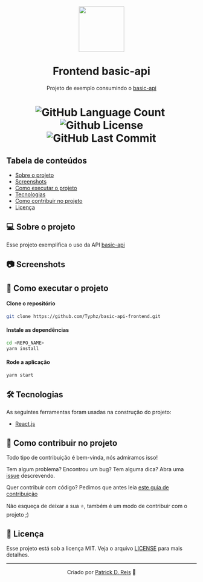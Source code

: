 <h1 align="center">
  <a href="https://github.com/Typhz/basic-api-frontend/">
     <img src="https://raw.githubusercontent.com/Typhz/basic-api/main/vault.png" width="120" height=120">
  </a><br><br>
  Frontend basic-api
</h1>
<p align=center>Projeto de exemplo consumindo o <a href="https://github.com/Typhz/basic-api">basic-api</a></p>                       
<h1 align="center">
  <img alt="GitHub Language Count" src="https://img.shields.io/github/languages/count/Typhz/basic-api-frontend" />
  <img alt="" src="https://img.shields.io/github/repo-size/Typhz/basic-api-frontend" />
  <img alt="Github License" src="https://img.shields.io/github/license/Typhz/basic-api-frontend" />
  <img alt="GitHub Last Commit" src="https://img.shields.io/github/last-commit/Typhz/basic-api-frontend" />
</h1>


## Tabela de conteúdos

   * [Sobre o projeto](#-sobre-o-projeto)
   * [Screenshots](#-screenshots)
   * [Como executar o projeto](#-como-executar-o-projeto)
   * [Tecnologias](#-tecnologias)
   * [Como contribuir no projeto](#-como-contribuir-no-projeto)
   * [Licença](#-licença)

## 💻 Sobre o projeto
Esse projeto exemplifica o uso da API <a href="https://github.com/Typhz/basic-api">basic-api</a>

## 📷 Screenshots
<!--
<img src="" alt="" />
<img src="" alt="" />
-->

## 🚀 Como executar o projeto

#### Clone o repositório
```bash
git clone https://github.com/Typhz/basic-api-frontend.git
```

#### Instale as dependências
```bash
cd <REPO_NAME>
yarn install
```

#### Rode a aplicação
```bash
yarn start
```

## 🛠 Tecnologias

As seguintes ferramentas foram usadas na construção do projeto:
- [React.js](https://pt-br.reactjs.org/)
## 🤝 Como contribuir no projeto

Todo tipo de contribuição é bem-vinda, nós admiramos isso!

Tem algum problema? Encontrou um bug? Tem alguma dica? Abra uma [issue](https://github.com/Typhz/basic-api-frontend/issues) descrevendo.

Quer contribuir com código? Pedimos que antes leia [este guia de contribuição](https://github.com/firstcontributions/first-contributions)

Não esqueça de deixar a sua ⭐, também é um modo de contribuir com o projeto ;)

## 📝 Licença

Esse projeto está sob a licença MIT. Veja o arquivo [LICENSE](LICENSE) para mais detalhes.

---
<div align="center">

  Criado por [Patrick D. Reis](https://github.com/Typhz) 💜

</div>
